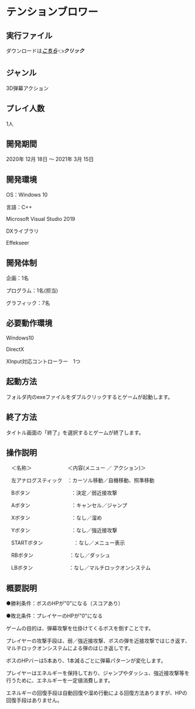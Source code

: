 # テンションブロワー
## 実行ファイル
ダウンロードは[***こちら***](https://drive.google.com/file/d/12Ni6fhAgCIjYRqUVXbTWHPSvwZv-YUrP/view?usp=sharing)👈***クリック***
## ジャンル
3D弾幕アクション
## プレイ人数
1人
## 開発期間
2020年 12月 18日 ～ 2021年 3月 15日
## 開発環境
OS：Windows 10

言語：C++

Microsoft Visual Studio 2019

DXライブラリ

Effekseer
## 開発体制
企画：1名

プログラム：1名(担当)

グラフィック：7名
## 必要動作環境
Windows10

DirectX

XInput対応コントローラー　1つ
## 起動方法
フォルダ内のexeファイルをダブルクリックするとゲームが起動します。
## 終了方法
タイトル画面の「終了」を選択するとゲームが終了します。
## 操作説明
　＜名称＞　　　　　　　＜内容(メニュー ／ アクション)＞

　左アナログスティック　：カーソル移動／自機移動、照準移動

　Bボタン　　　　　　　　：決定／弱近接攻撃

　Aボタン　　　　　　　　：キャンセル／ジャンプ

　Xボタン　　　　　　　　：なし／溜め

　Yボタン　　　　　　　　：なし／強近接攻撃

　STARTボタン　　　　　　：なし／メニュー表示

　RBボタン　　　　　　　：なし／ダッシュ

　LBボタン　　　　　　　：なし／マルチロックオンシステム
 ## 概要説明
●勝利条件：ボスのHPが"0"になる（スコアあり）

●敗北条件：プレイヤーのHPが"0"になる

ゲームの目的は、弾幕攻撃を仕掛けてくるボスを倒すことです。

プレイヤーの攻撃手段は、弱／強近接攻撃、ボスの弾を近接攻撃ではじき返す、マルチロックオンシステムによる弾のはじき返しです。

ボスのHPバーは5本あり、1本減るごとに弾幕パターンが変化します。

プレイヤーはエネルギーを保持しており、ジャンプやダッシュ、強近接攻撃等を行うために、エネルギーを一定値消費します。

エネルギーの回復手段は自動回復や溜め行動による回復方法ありますが、HPの回復手段はありません。
